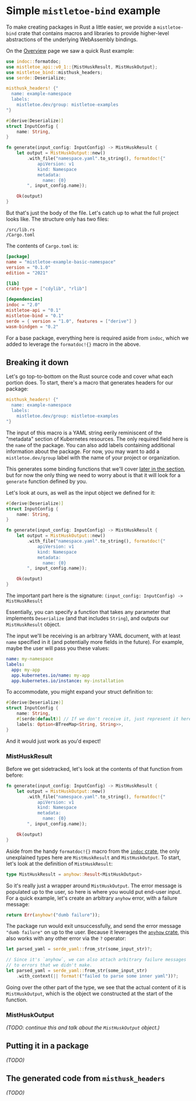 # Simple `mistletoe-bind` example

To make creating packages in Rust a little easier, we provide a `mistletoe-bind` crate that contains macros and libraries to provide higher-level abstractions of the underlying WebAssembly bindings.

On the [Overview](../../overview.html) page we saw a quick Rust example:

```rust
use indoc::formatdoc;
use mistletoe_api::v0_1::{MistHuskResult, MistHuskOutput};
use mistletoe_bind::misthusk_headers;
use serde::Deserialize;

misthusk_headers! {"
  name: example-namespace
  labels:
    mistletoe.dev/group: mistletoe-examples
"}

#[derive(Deserialize)]
struct InputConfig {
    name: String,
}

fn generate(input_config: InputConfig) -> MistHuskResult {
    let output = MistHuskOutput::new()
        .with_file("namespace.yaml".to_string(), formatdoc!{"
            apiVersion: v1
            kind: Namespace
            metadata:
              name: {0}
        ", input_config.name});

    Ok(output)
}
```

But that's just the body of the file.  Let's catch up to what the full project looks like.  The structure only has two files:
```
/src/lib.rs
/Cargo.toml
```

The contents of `Cargo.toml` is:

```toml
[package]
name = "mistletoe-example-basic-namespace"
version = "0.1.0"
edition = "2021"

[lib]
crate-type = ["cdylib", "rlib"]

[dependencies]
indoc = "2.0"
mistletoe-api = "0.1"
mistletoe-bind = "0.1"
serde = { version = "1.0", features = ["derive"] }
wasm-bindgen = "0.2"
```

For a base package, everything here is required aside from `indoc`, which we added to leverage the `formatdoc!{}` macro in the above.

## Breaking it down

Let's go top-to-bottom on the Rust source code and cover what each portion does.  To start, there's a macro that generates headers for our package:

```rust
misthusk_headers! {"
  name: example-namespace
  labels:
    mistletoe.dev/group: mistletoe-examples
"}
```

The input of this macro is a YAML string eerily reminiscent of the "metadata" section of Kubernetes resources.  The only required field here is the `name` of the package.  You can also add labels containing additional information about the package.  For now, you may want to add a `mistletoe.dev/group` label with the name of your project or organization.

This generates some binding functions that we'll cover [later in the section](./simple-mistletoe-bind-example.html#the-generated-code-from-misthusk_headers), but for now the only thing we need to worry about is that it will look for a `generate` function defined by you.

Let's look at ours, as well as the input object we defined for it:

```rust
#[derive(Deserialize)]
struct InputConfig {
    name: String,
}

fn generate(input_config: InputConfig) -> MistHuskResult {
    let output = MistHuskOutput::new()
        .with_file("namespace.yaml".to_string(), formatdoc!{"
            apiVersion: v1
            kind: Namespace
            metadata:
              name: {0}
        ", input_config.name});

    Ok(output)
}
```

The important part here is the signature: `(input_config: InputConfig) -> MistHuskResult`

Essentially, you can specify a function that takes any parameter that implements `Deserialize` (and that includes `String`), and outputs our `MistHuskResult` object.

The input we'll be receiving is an arbitrary YAML document, with at least `name` specified in it (and potentially more fields in the future).  For example, maybe the user will pass you these values:

```yaml
name: my-namespace
labels:
  app: my-app
  app.kubernetes.io/name: my-app
  app.kubernetes.io/instance: my-installation
```

To accommodate, you might expand your struct definition to:

```rust
#[derive(Deserialize)]
struct InputConfig {
    name: String,
    #[serde(default)] // If we don't receive it, just represent it here as `None`
    labels: Option<BTreeMap<String, String>>,
}
```

And it would just work as you'd expect!

### MistHuskResult

Before we get sidetracked, let's look at the contents of that function from before:

```rust
fn generate(input_config: InputConfig) -> MistHuskResult {
    let output = MistHuskOutput::new()
        .with_file("namespace.yaml".to_string(), formatdoc!{"
            apiVersion: v1
            kind: Namespace
            metadata:
              name: {0}
        ", input_config.name});

    Ok(output)
}
```

Aside from the handy `formatdoc!{}` macro from the [`indoc` crate](https://crates.io/crates/indoc), the only unexplained types here are `MistHuskResult` and `MistHuskOutput`.  To start, let's look at the definition of `MistHuskResult`:

```rust
type MistHuskResult = anyhow::Result<MistHuskOutput>
```

So it's really just a wrapper around `MistHuskOutput`.  The error message is populated up to the user, so here is where you would put end-user input.  For a quick example, let's create an arbitrary `anyhow` error, with a failure message:

```rust
return Err(anyhow!("dumb failure"));
```

The package run would exit unsuccessfully, and send the error message `"dumb failure"` on up to the user.  Because it leverages the [`anyhow` crate](https://crates.io/crates/anyhow), this also works with any other error via the `?` operator:

```rust
let parsed_yaml = serde_yaml::from_str(some_input_str)?;

// Since it's `anyhow`, we can also attach arbitrary failure messages
// to errors that we didn't make.
let parsed_yaml = serde_yaml::from_str(some_input_str)
    .with_context(|| format!("failed to parse some inner yaml"))?;
```

Going over the other part of the type, we see that the actual content of it is `MistHuskOutput`, which is the object we constructed at the start of the function.

### MistHuskOutput

*(TODO: continue this and talk about the `MistHuskOutput` object.)*

## Putting it in a package

*(TODO)*

## The generated code from `misthusk_headers`

*(TODO)*

